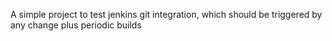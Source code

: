 A simple project to test jenkins git integration, which should be triggered by any change plus periodic builds

